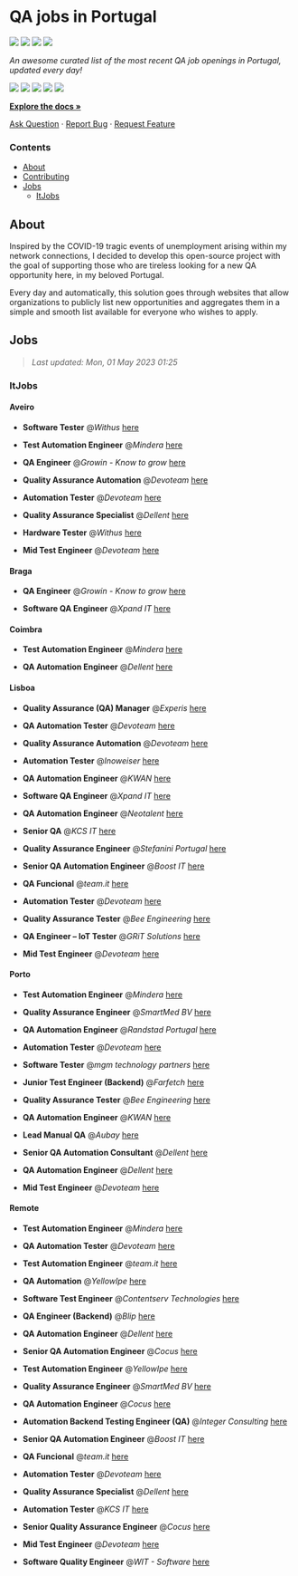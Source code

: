 QA jobs in Portugal
========================

![](https://img.shields.io/static/v1?label=%F0%9F%8C%9F&message=If%20Useful&color=BC4E99)
[![](https://img.shields.io/github/stars/sergiomartins8/qa-jobs-in-portugal)](https://github.com/sergiomartins8/qa-jobs-in-portugal/stargazers)
[![](https://img.shields.io/github/forks/sergiomartins8/qa-jobs-in-portugal)](https://github.com/sergiomartins8/qa-jobs-in-portugal/network/members)
[![](https://img.shields.io/badge/-sergiomartins8-blue?logo=Linkedin&logoColor=white)](https://www.linkedin.com/in/sergiomartins8/)

_An awesome curated list of the most recent QA job openings in Portugal, updated every day!_

[![](https://img.shields.io/github/v/release/sergiomartins8/qa-jobs-in-portugal)](https://github.com/sergiomartins8/qa-jobs-in-portugal/releases)
[![](https://github.com/sergiomartins8/qa-jobs-in-portugal/workflows/release/badge.svg)](https://github.com/sergiomartins8/qa-jobs-in-portugal/actions?query=workflow%3Arelease)
[![](https://img.shields.io/github/issues/sergiomartins8/qa-jobs-in-portugal)](https://github.com/sergiomartins8/qa-jobs-in-portugal/issues)
[![](https://img.shields.io/github/contributors/sergiomartins8/qa-jobs-in-portugal)](https://github.com/sergiomartins8/qa-jobs-in-portugal/graphs/contributors)
[![](https://img.shields.io/github/license/sergiomartins8/qa-jobs-in-portugal)](https://github.com/sergiomartins8/qa-jobs-in-portugal/blob/master/LICENSE)

**[Explore the docs »](https://github.com/sergiomartins8/qa-jobs-in-portugal/blob/master/docs/DOCUMENTATION.md)**

[Ask Question](https://github.com/sergiomartins8/qa-jobs-in-portugal/issues) 
·
[Report Bug](https://github.com/sergiomartins8/qa-jobs-in-portugal/issues)
·
[Request Feature](https://github.com/sergiomartins8/qa-jobs-in-portugal/issues)

### Contents
* [About](#about)
* [Contributing](https://github.com/sergiomartins8/qa-jobs-in-portugal/blob/master/docs/CONTRIBUTING.md)
* [Jobs](#jobs)
  * [ItJobs](#itjobs)

## About
Inspired by the COVID-19 tragic events of unemployment arising within my network connections, I decided to develop this open-source project with the goal of supporting those who are tireless looking for a new QA opportunity here, in my beloved Portugal.

Every day and automatically, this solution goes through websites that allow organizations to publicly list new opportunities and aggregates them in a simple and smooth list available for everyone who wishes to apply.

Jobs
---------

> _Last updated: Mon, 01 May 2023 01:25_

### ItJobs

#### Aveiro

- **Software Tester** @_Withus_ [here](https://www.itjobs.pt/oferta/458656/software-tester)


- **Test Automation Engineer** @_Mindera_ [here](https://www.itjobs.pt/oferta/458754/test-automation-engineer)


- **QA Engineer** @_Growin - Know to grow_ [here](https://www.itjobs.pt/oferta/457804/qa-engineer)


- **Quality Assurance Automation** @_Devoteam_ [here](https://www.itjobs.pt/oferta/458394/quality-assurance-automation)


- **Automation Tester** @_Devoteam_ [here](https://www.itjobs.pt/oferta/458382/automation-tester)


- **Quality Assurance Specialist** @_Dellent_ [here](https://www.itjobs.pt/oferta/459379/quality-assurance-specialist)


- **Hardware Tester** @_Withus_ [here](https://www.itjobs.pt/oferta/458576/hardware-tester)


- **Mid Test Engineer** @_Devoteam_ [here](https://www.itjobs.pt/oferta/457512/mid-test-engineer)

#### Braga

- **QA Engineer** @_Growin - Know to grow_ [here](https://www.itjobs.pt/oferta/457804/qa-engineer)


- **Software QA Engineer** @_Xpand IT_ [here](https://www.itjobs.pt/oferta/458036/software-qa-engineer)

#### Coimbra

- **Test Automation Engineer** @_Mindera_ [here](https://www.itjobs.pt/oferta/458754/test-automation-engineer)


- **QA Automation Engineer** @_Dellent_ [here](https://www.itjobs.pt/oferta/459719/qa-automation-engineer)

#### Lisboa

- **Quality Assurance (QA) Manager** @_Experis_ [here](https://www.itjobs.pt/oferta/457917/quality-assurance-qa-manager)


- **QA Automation Tester** @_Devoteam_ [here](https://www.itjobs.pt/oferta/458624/qa-automation-tester)


- **Quality Assurance Automation** @_Devoteam_ [here](https://www.itjobs.pt/oferta/458394/quality-assurance-automation)


- **Automation Tester** @_Inoweiser_ [here](https://www.itjobs.pt/oferta/458477/automation-tester)


- **QA Automation Engineer** @_KWAN_ [here](https://www.itjobs.pt/oferta/459051/qa-automation-engineer)


- **Software QA Engineer** @_Xpand IT_ [here](https://www.itjobs.pt/oferta/458036/software-qa-engineer)


- **QA Automation Engineer** @_Neotalent_ [here](https://www.itjobs.pt/oferta/457841/qa-automation-engineer)


- **Senior QA** @_KCS IT_ [here](https://www.itjobs.pt/oferta/459135/senior-qa)


- **Quality Assurance Engineer** @_Stefanini Portugal_ [here](https://www.itjobs.pt/oferta/459353/quality-assurance-engineer)


- **Senior QA Automation Engineer** @_Boost IT_ [here](https://www.itjobs.pt/oferta/459435/senior-qa-automation-engineer)


- **QA Funcional** @_team.it_ [here](https://www.itjobs.pt/oferta/458823/team-qa-funcional)


- **Automation Tester** @_Devoteam_ [here](https://www.itjobs.pt/oferta/458382/automation-tester)


- **Quality Assurance Tester** @_Bee Engineering_ [here](https://www.itjobs.pt/oferta/456982/quality-assurance-tester)


- **QA Engineer – IoT Tester** @_GRiT Solutions_ [here](https://www.itjobs.pt/oferta/459475/qa-engineer-iot-tester)


- **Mid Test Engineer** @_Devoteam_ [here](https://www.itjobs.pt/oferta/457512/mid-test-engineer)

#### Porto

- **Test Automation Engineer** @_Mindera_ [here](https://www.itjobs.pt/oferta/458754/test-automation-engineer)


- **Quality Assurance Engineer** @_SmartMed BV_ [here](https://www.itjobs.pt/oferta/459242/quality-assurance-engineer)


- **QA Automation Engineer** @_Randstad Portugal_ [here](https://www.itjobs.pt/oferta/458649/qa-automation-engineer)


- **Automation Tester** @_Devoteam_ [here](https://www.itjobs.pt/oferta/458382/automation-tester)


- **Software Tester** @_mgm technology partners_ [here](https://www.itjobs.pt/oferta/458931/software-tester)


- **Junior Test Engineer (Backend)** @_Farfetch_ [here](https://www.itjobs.pt/oferta/458458/junior-test-engineer-backend-ff-com-platform)


- **Quality Assurance Tester** @_Bee Engineering_ [here](https://www.itjobs.pt/oferta/456982/quality-assurance-tester)


- **QA Automation Engineer** @_KWAN_ [here](https://www.itjobs.pt/oferta/459051/qa-automation-engineer)


- **Lead Manual QA** @_Aubay_ [here](https://www.itjobs.pt/oferta/459763/lead-manual-qa)


- **Senior QA Automation Consultant** @_Dellent_ [here](https://www.itjobs.pt/oferta/458011/senior-qa-automation-consultant)


- **QA Automation Engineer** @_Dellent_ [here](https://www.itjobs.pt/oferta/459719/qa-automation-engineer)


- **Mid Test Engineer** @_Devoteam_ [here](https://www.itjobs.pt/oferta/457512/mid-test-engineer)

#### Remote

- **Test Automation Engineer** @_Mindera_ [here](https://www.itjobs.pt/oferta/458754/test-automation-engineer)


- **QA Automation Tester** @_Devoteam_ [here](https://www.itjobs.pt/oferta/458521/qa-automation-tester)


- **Test Automation Engineer** @_team.it_ [here](https://www.itjobs.pt/oferta/458889/test-automation-engineer)


- **QA Automation** @_YellowIpe_ [here](https://www.itjobs.pt/oferta/459303/qa-automation)


- **Software Test Engineer** @_Contentserv Technologies_ [here](https://www.itjobs.pt/oferta/458591/software-test-engineer)


- **QA Engineer (Backend)** @_Blip_ [here](https://www.itjobs.pt/oferta/458934/qa-engineer-backend)


- **QA Automation Engineer** @_Dellent_ [here](https://www.itjobs.pt/oferta/459719/qa-automation-engineer)


- **Senior QA Automation Engineer** @_Cocus_ [here](https://www.itjobs.pt/oferta/459460/senior-qa-automation-engineer)


- **Test Automation Engineer** @_YellowIpe_ [here](https://www.itjobs.pt/oferta/458425/test-automation-engineer)


- **Quality Assurance Engineer** @_SmartMed BV_ [here](https://www.itjobs.pt/oferta/459242/quality-assurance-engineer)


- **QA Automation Engineer** @_Cocus_ [here](https://www.itjobs.pt/oferta/459165/qa-automation-engineer)


- **Automation Backend Testing Engineer (QA)** @_Integer Consulting_ [here](https://www.itjobs.pt/oferta/458730/automation-backend-testing-engineer-qa)


- **Senior QA Automation Engineer** @_Boost IT_ [here](https://www.itjobs.pt/oferta/459435/senior-qa-automation-engineer)


- **QA Funcional** @_team.it_ [here](https://www.itjobs.pt/oferta/458823/team-qa-funcional)


- **Automation Tester** @_Devoteam_ [here](https://www.itjobs.pt/oferta/458382/automation-tester)


- **Quality Assurance Specialist** @_Dellent_ [here](https://www.itjobs.pt/oferta/459379/quality-assurance-specialist)


- **Automation Tester** @_KCS IT_ [here](https://www.itjobs.pt/oferta/458805/automation-tester)


- **Senior Quality Assurance Engineer** @_Cocus_ [here](https://www.itjobs.pt/oferta/459640/senior-quality-assurance-engineer)


- **Mid Test Engineer** @_Devoteam_ [here](https://www.itjobs.pt/oferta/457512/mid-test-engineer)


- **Software Quality Engineer** @_WIT - Software_ [here](https://www.itjobs.pt/oferta/458998/software-quality-engineer)


